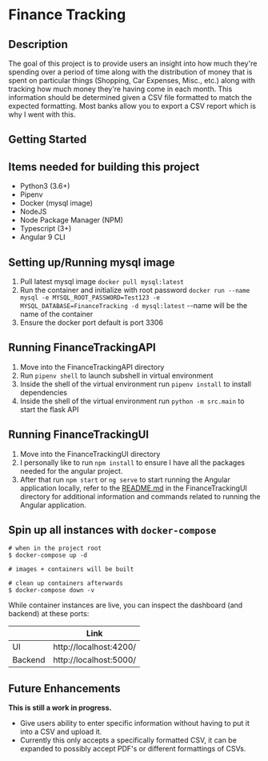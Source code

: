 # Finance Tracking

## Description
The goal of this project is to provide users an insight into how much they're spending over a period of time along with the distribution of money that is spent on particular things (Shopping, Car Expenses, Misc., etc.) along with tracking how much money they're having come in each month.
This information should be determined given a CSV file formatted to match the expected formatting. Most banks allow you to export a CSV report which is why I went with this.

## Getting Started

## Items needed for building this project
* Python3 (3.6+)
* Pipenv
* Docker (mysql image)
* NodeJS
* Node Package Manager (NPM)
* Typescript (3+)
* Angular 9 CLI

## Setting up/Running mysql image
1) Pull latest mysql image ```docker pull mysql:latest```
2) Run the container and initialize with root password ```docker run --name mysql -e MYSQL_ROOT_PASSWORD=Test123 -e MYSQL_DATABASE=FinanceTracking -d mysql:latest``` --name will be the name of the container
3) Ensure the docker port default is port 3306

## Running FinanceTrackingAPI
1) Move into the FinanceTrackingAPI directory
2) Run ```pipenv shell``` to launch subshell in virtual environment
3) Inside the shell of the virtual environment run ```pipenv install``` to install dependencies
4) Inside the shell of the virtual environment run ```python -m src.main``` to start the flask API

## Running FinanceTrackingUI
1) Move into the FinanceTrackingUI directory
2) I personally like to run ```npm install``` to ensure I have all the packages needed for the angular project.
3) After that run ```npm start``` or ```ng serve``` to start running the Angular application locally, refer to the [README.md](FinanceTrackingUI/README.md) in the FinanceTrackingUI directory for additional information and commands related to running the Angular application.

## Spin up all instances with `docker-compose`
```shell
# when in the project root
$ docker-compose up -d

# images + containers will be built

# clean up containers afterwards
$ docker-compose down -v
```

While container instances are live, you can inspect the dashboard (and backend) at these ports:

|         |    Link   |
| ------- | --------- |
|    UI   | http://localhost:4200/ |
| Backend | http://localhost:5000/ |


## Future Enhancements
**This is still a work in progress.**
* Give users ability to enter specific information without having to put it into a CSV and upload it.
* Currently this only accepts a specifically formatted CSV, it can be expanded to possibly accept PDF's or different formattings of CSVs.
